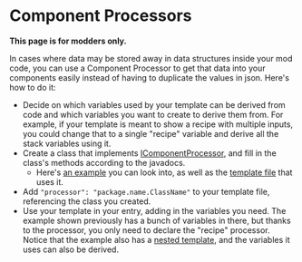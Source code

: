 # Component Processors
**This page is for modders only.**

In cases where data may be stored away in data structures inside your mod code, you can
use a Component Processor to get that data into your components easily instead of having
to duplicate the values in json. Here's how to do it:

* Decide on which variables used by your template can be derived from code and which
  variables you want to create to derive them from. For example, if your template is meant
  to show a recipe with multiple inputs, you could change that to a single "recipe"
  variable and derive all the stack variables using it.
* Create a class that implements
  [IComponentProcessor](https://github.com/Vazkii/Patchouli/blob/master/src/main/java/vazkii/patchouli/api/IComponentProcessor.java),
  and fill in the class's methods according to the javadocs.
    * Here's [an
      example](https://github.com/Vazkii/Patchouli/blob/master/src/main/java/vazkii/patchouli/client/book/template/test/RecipeTestProcessor.java)
      you can look into, as well as the [template
      file](https://github.com/Vazkii/Patchouli/blob/master/src/main/resources/assets/patchouli/patchouli_books/testbook2/en_us/templates/include/recipetest.json)
      that uses it.
* Add `"processor": "package.name.ClassName"` to your template file, referencing the class
  you created.
* Use your template in your entry, adding in the variables you need. The example shown
  previously has a bunch of variables in there, but thanks to the processor, you only need
  to declare the "recipe" processor. Notice that the example also has a [nested
  template](/docs/patchouli-advanced/template-nesting), and the variables it uses can also
  be derived.
